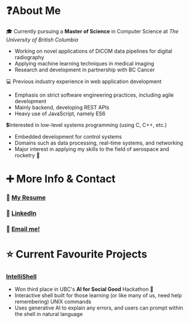 # ❓About Me

🎓 Currently pursuing a **Master of Science** in Computer Science at _The University of British Columbia_

- Working on novel applications of DICOM data pipelines for digital radiography
- Applying machine learning techniques in medical imaging
- Research and development in partnership with BC Cancer

💻 Previous industry experience in web application development

- Emphasis on strict software engineering practices, including agile development
- Mainly backend, developing REST APIs
- Heavy use of JavaScript, namely ES6

💲Interested in low-level systems programming (using C, C++, etc.)

- Embedded development for control systems
- Domains such as data processing, real-time systems, and networking
- Major interest in applying my skills to the field of aerospace and rocketry 🚀

# ➕ More Info & Contact

### 📃 [My Resume](https://github.com/rileyeaton-ubc/rileyeaton-general-resume/blob/main/Riley_Eaton_general_resume.pdf)

### 🔗 [LinkedIn](https://www.linkedin.com/in/rileyeaton)

### 📩 [Email me!](mailto:ryeaton@student.ubc.ca)

# ⭐ Current Favourite Projects

### [IntelliShell](https://github.com/rileyeaton-ubc/intellishell-ai-hackathon)

- Won third place in UBC's **AI for Social Good** Hackathon 🥉
- Interactive shell built for those learning (or like many of us, need help remembering) UNIX commands
- Uses generative AI to explain any errors, and users can prompt within the shell in natural language

